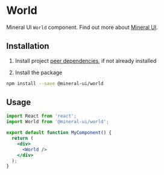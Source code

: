 # World

Mineral UI `World` component. Find out more about [Mineral UI](https://github.com/mineral-ui/mineral-ui).


## Installation

1. Install project [peer dependencies](../../docs/peer-dependencies.md), if not already installed

2. Install the package

  ```sh
  npm install --save @mineral-ui/world
  ```


## Usage

```jsx
import React from 'react';
import World from '@mineral-ui/world';

export default function MyComponent() {
  return (
    <div>
      <World />
    </div>
  );
}
```
